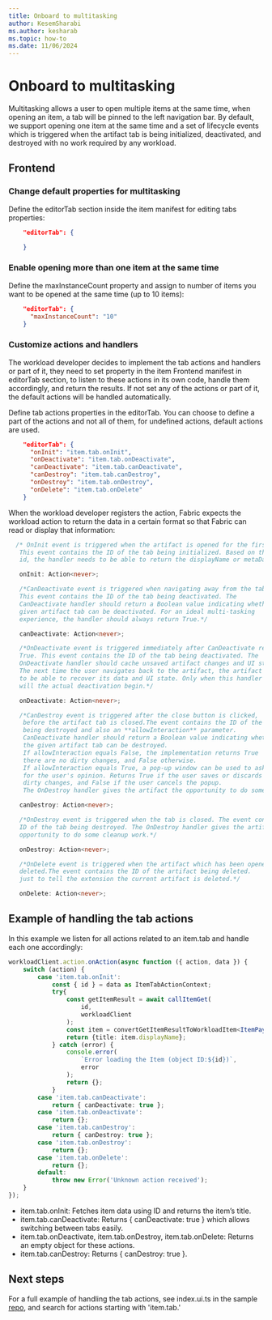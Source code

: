 ```yaml
---
title: Onboard to multitasking
author: KesemSharabi
ms.author: kesharab
ms.topic: how-to
ms.date: 11/06/2024
---
```

# **Onboard to multitasking**
Multitasking allows a user to open multiple items at the same time, when opening an item, a tab will be pinned to the left navigation bar. By  default, we support opening one item at the same time and a set of lifecycle events which is triggered when the artifact tab is being initialized, deactivated, and destroyed with no work required by any workload.


## Frontend
### Change default properties for multitasking

Define the editorTab section inside the item manifest for editing tabs properties:
```json
    "editorTab": {

    }
```
### Enable opening more than one item at the same time

Define the maxInstanceCount property and assign to number of items you want to be opened at the same time (up to 10 items):
```json
    "editorTab": {
      "maxInstanceCount": "10"
    }
```
### Customize actions and handlers

The workload developer decides to implement the tab actions and handlers or part of it, they need to set property in the item Frontend manifest in editorTab section, to listen to these actions in its own code, handle them accordingly, and return the results. If not set any of the actions or part of it, the default actions will be handled automatically.

Define tab actions properties in the editorTab. You can choose to define a part of the actions and not all of them, for undefined actions, default actions are used.
```json
    "editorTab": {
      "onInit": "item.tab.onInit",
      "onDeactivate": "item.tab.onDeactivate",
      "canDeactivate": "item.tab.canDeactivate",
      "canDestroy": "item.tab.canDestroy",
      "onDestroy": "item.tab.onDestroy",
      "onDelete": "item.tab.onDelete"
    }
```
When the workload developer registers the action, Fabric expects the workload action to return the data in a certain format so that Fabric can read or display that information:

```typescript
  /* OnInit event is triggered when the artifact is opened for the first time.
   This event contains the ID of the tab being initialized. Based on this tab
   id, the handler needs to be able to return the displayName or metaData.*/

   onInit: Action<never>;

   /*CanDeactivate event is triggered when navigating away from the tab.
   This event contains the ID of the tab being deactivated. The
   CanDeactivate handler should return a Boolean value indicating whether the
   given artifact tab can be deactivated. For an ideal multi-tasking
   experience, the handler should always return True.*/

   canDeactivate: Action<never>;

   /*OnDeactivate event is triggered immediately after CanDeactivate return
   True. This event contains the ID of the tab being deactivated. The
   OnDeactivate handler should cache unsaved artifact changes and UI state.
   The next time the user navigates back to the artifact, the artifact needs
   to be able to recover its data and UI state. Only when this handler returns
   will the actual deactivation begin.*/

   onDeactivate: Action<never>;

   /*CanDestroy event is triggered after the close button is clicked,
    before the artifact tab is closed.The event contains the ID of the tab
    being destroyed and also an **allowInteraction** parameter.
    CanDeactivate handler should return a Boolean value indicating whether
    the given artifact tab can be destroyed.
    If allowInteraction equals False, the implementation returns True
    there are no dirty changes, and False otherwise.
    If allowInteraction equals True, a pop-up window can be used to ask
    for the user's opinion. Returns True if the user saves or discards
    dirty changes, and False if the user cancels the popup.
    The OnDestroy handler gives the artifact the opportunity to do some cleanup work.*/

   canDestroy: Action<never>;

   /*OnDestroy event is triggered when the tab is closed. The event contains the
   ID of the tab being destroyed. The OnDestroy handler gives the artifact the
   opportunity to do some cleanup work.*/

   onDestroy: Action<never>;

   /*OnDelete event is triggered when the artifact which has been opened is
   deleted.The event contains the ID of the artifact being deleted.
   just to tell the extension the current artifact is deleted.*/

   onDelete: Action<never>;
```

## Example of handling the tab actions

In this example we listen for all actions related to an item.tab and handle each one accordingly:
```typescript
workloadClient.action.onAction(async function ({ action, data }) {
    switch (action) {
        case 'item.tab.onInit':
            const { id } = data as ItemTabActionContext;
            try{
                const getItemResult = await callItemGet(
                    id,
                    workloadClient
                );
                const item = convertGetItemResultToWorkloadItem<ItemPayload(getItemResult);
                return {title: item.displayName};
            } catch (error) {
                console.error(
                    `Error loading the Item (object ID:${id})`,
                    error
                );
                return {};
            }
        case 'item.tab.canDeactivate':
            return { canDeactivate: true };
        case 'item.tab.onDeactivate':
            return {};
        case 'item.tab.canDestroy':
            return { canDestroy: true };
        case 'item.tab.onDestroy':
            return {};
        case 'item.tab.onDelete':
            return {};
        default:
            throw new Error('Unknown action received');
    }
});
```
- item.tab.onInit: Fetches item data using ID and returns the item’s title.
- item.tab.canDeactivate: Returns { canDeactivate: true } which allows switching between tabs easily.
- item.tab.onDeactivate, item.tab.onDestroy, item.tab.onDelete: Returns an empty object for these actions.
- item.tab.canDestroy: Returns { canDestroy: true }.


## Next steps
For a full example of handling the tab actions, see index.ui.ts in the sample [repo](https://github.com/microsoft/Microsoft-Fabric-workload-development-sample), and search for actions starting with 'item.tab.'
